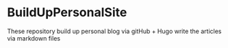 # BuildUpPersonalSite
These repository build up personal blog via gitHub + Hugo
write the articles via markdown files

